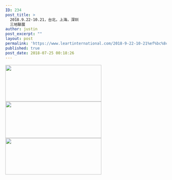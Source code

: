 ```yaml
---
ID: 234
post_title: >
  2018.9.22-10.21，台北，上海，深圳
  三地聯展
author: justin
post_excerpt: ""
layout: post
permalink: 'https://www.leartinternational.com/2018-9-22-10-21%ef%bc%8c%e5%8f%b0%e5%8c%97%ef%bc%8c%e4%b8%8a%e6%b5%b7%ef%bc%8c%e6%b7%b1%e5%9c%b3-%e4%b8%89%e5%9c%b0%e8%81%af%e5%b1%95/'
published: true
post_date: 2018-07-25 00:18:26
---
```

<img class="alignnone size-medium wp-image-235" src="https://www.leartinternational.com/wordpress/wp-content/uploads/2018/07/創墨點睛-300x114.jpg" alt="" width="300" height="114" /> <img class="alignnone size-medium wp-image-236" src="https://www.leartinternational.com/wordpress/wp-content/uploads/2018/07/卉間-300x114.jpg" alt="" width="300" height="114" /> <img class="alignnone size-medium wp-image-237" src="https://www.leartinternational.com/wordpress/wp-content/uploads/2018/07/玉女-300x114.jpg" alt="" width="300" height="114" />
